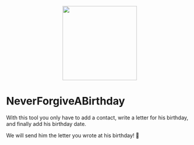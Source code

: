 <p align="center"><a href="http://neverforgetabirthday.alejandroacho.com/" target="_blank"><img src="https://github.com/Alejandroacho/NeverForgetABirthday/public/img/logo.png" width="200"></a></p>

# NeverForgiveABirthday

With this tool you only have to add a contact, write a letter for his birthday, and finally add his birthday date.

We will send him the letter you wrote at his birthday! 🎉
